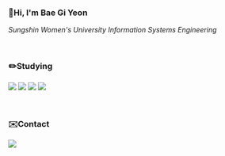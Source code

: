 <!--
**GiYeons/GiYeons** is a ✨ _special_ ✨ repository because its `README.md` (this file) appears on your GitHub profile.

Here are some ideas to get you started:

- 🔭 I’m currently working on ...
- 🌱 I’m currently learning ...
- 👯 I’m looking to collaborate on ...
- 🤔 I’m looking for help with ...
- 💬 Ask me about ...
- 📫 How to reach me: ...
- 😄 Pronouns: ...
- ⚡ Fun fact: ...
-->
### 👋Hi, I'm Bae Gi Yeon
*Sungshin Women's University*
*Information Systems Engineering*

</br>

### ✏️Studying
 <img src="https://img.shields.io/badge/C++-00599C?style=flat&logo=C%2B%2B&logoColor=white"/></a>
 <img src="https://img.shields.io/badge/Python-3776AB?style=flat&logo=Python&logoColor=white"/></a>
 <img src="https://img.shields.io/badge/Java-007396?style=flat-square&logo=OpenJDK&logoColor=white"/></a>
 <img src="https://img.shields.io/badge/Kotlin-7F52FF?style=flat&logo=Kotlin&logoColor=white"/>
 
 </br>

 
### ✉️Contact
<a href="https://record-everything.tistory.com/">
            <img src="https://img.shields.io/badge/Blog-000000?style=flat-square&logo=Tistory&logoColor=white"/></a>&nbsp
 

